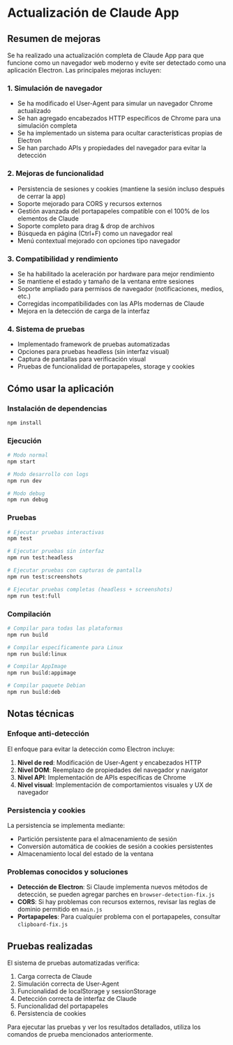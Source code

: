 # Actualización de Claude App

## Resumen de mejoras

Se ha realizado una actualización completa de Claude App para que funcione como un navegador web moderno y evite ser detectado como una aplicación Electron. Las principales mejoras incluyen:

### 1. Simulación de navegador

- Se ha modificado el User-Agent para simular un navegador Chrome actualizado
- Se han agregado encabezados HTTP específicos de Chrome para una simulación completa
- Se ha implementado un sistema para ocultar características propias de Electron
- Se han parchado APIs y propiedades del navegador para evitar la detección

### 2. Mejoras de funcionalidad

- Persistencia de sesiones y cookies (mantiene la sesión incluso después de cerrar la app)
- Soporte mejorado para CORS y recursos externos
- Gestión avanzada del portapapeles compatible con el 100% de los elementos de Claude
- Soporte completo para drag & drop de archivos
- Búsqueda en página (Ctrl+F) como un navegador real
- Menú contextual mejorado con opciones tipo navegador

### 3. Compatibilidad y rendimiento

- Se ha habilitado la aceleración por hardware para mejor rendimiento
- Se mantiene el estado y tamaño de la ventana entre sesiones
- Soporte ampliado para permisos de navegador (notificaciones, medios, etc.)
- Corregidas incompatibilidades con las APIs modernas de Claude
- Mejora en la detección de carga de la interfaz

### 4. Sistema de pruebas

- Implementado framework de pruebas automatizadas
- Opciones para pruebas headless (sin interfaz visual)
- Captura de pantallas para verificación visual
- Pruebas de funcionalidad de portapapeles, storage y cookies

## Cómo usar la aplicación

### Instalación de dependencias

```bash
npm install
```

### Ejecución

```bash
# Modo normal
npm start

# Modo desarrollo con logs
npm run dev

# Modo debug
npm run debug
```

### Pruebas

```bash
# Ejecutar pruebas interactivas
npm test

# Ejecutar pruebas sin interfaz
npm run test:headless

# Ejecutar pruebas con capturas de pantalla
npm run test:screenshots

# Ejecutar pruebas completas (headless + screenshots)
npm run test:full
```

### Compilación

```bash
# Compilar para todas las plataformas
npm run build

# Compilar específicamente para Linux
npm run build:linux

# Compilar AppImage
npm run build:appimage

# Compilar paquete Debian
npm run build:deb
```

## Notas técnicas

### Enfoque anti-detección

El enfoque para evitar la detección como Electron incluye:

1. **Nivel de red**: Modificación de User-Agent y encabezados HTTP
2. **Nivel DOM**: Reemplazo de propiedades del navegador y navigator
3. **Nivel API**: Implementación de APIs específicas de Chrome
4. **Nivel visual**: Implementación de comportamientos visuales y UX de navegador

### Persistencia y cookies

La persistencia se implementa mediante:

- Partición persistente para el almacenamiento de sesión
- Conversión automática de cookies de sesión a cookies persistentes
- Almacenamiento local del estado de la ventana

### Problemas conocidos y soluciones

- **Detección de Electron**: Si Claude implementa nuevos métodos de detección, se pueden agregar parches en `browser-detection-fix.js`
- **CORS**: Si hay problemas con recursos externos, revisar las reglas de dominio permitido en `main.js`
- **Portapapeles**: Para cualquier problema con el portapapeles, consultar `clipboard-fix.js`

## Pruebas realizadas

El sistema de pruebas automatizadas verifica:

1. Carga correcta de Claude
2. Simulación correcta de User-Agent
3. Funcionalidad de localStorage y sessionStorage
4. Detección correcta de interfaz de Claude
5. Funcionalidad del portapapeles
6. Persistencia de cookies

Para ejecutar las pruebas y ver los resultados detallados, utiliza los comandos de prueba mencionados anteriormente.